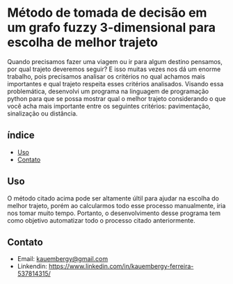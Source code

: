 # Método de tomada de decisão em um grafo fuzzy 3-dimensional para escolha de melhor trajeto

  Quando precisamos fazer uma viagem ou ir para algum destino pensamos, por qual trajeto
deveremos seguir? E isso muitas vezes nos dá um enorme trabalho, pois precisamos analisar
os critérios no qual achamos mais importantes e qual trajeto respeita esses critérios analisados.
Visando essa problemática, desenvolvi um programa na linguagem de programação python para
que se possa mostrar qual o melhor trajeto considerando o que você acha mais importante entre os
seguintes critérios: pavimentação, sinalização ou distância.

## índice

- [Uso](#Uso)
- [Contato](#contato)

## Uso
  O método citado acima pode ser altamente últil para ajudar na escolha do
melhor trajeto, porém ao calcularmos todo esse processo manualmente, iria nos tomar muito tempo.
Portanto, o desenvolvimento desse programa tem como objetivo automatizar todo o processo citado
anteriormente. 

## Contato

- Email: kauembergy@gmail.com
- Linkendin: https://www.linkedin.com/in/kauembergy-ferreira-537814315/

